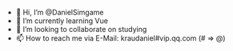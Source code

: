 - 👋 Hi, I’m @DanielSimgame
- 🌱 I’m currently learning Vue
- 💞️ I’m looking to collaborate on studying
- 📫 How to reach me via E-Mail: kraudaniel#vip.qq.com (# => @)

<!---
DanielSimgame/DanielSimgame is a ✨ special ✨ repository because its `README.md` (this file) appears on your GitHub profile.
You can click the Preview link to take a look at your changes.
--->
